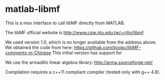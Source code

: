 # matlab-libmf

This is a mex interface to call libMF directly from MATLAB.

The libMF official website is http://www.csie.ntu.edu.tw/~cjlin/libmf.

We used version 1.0, which is no longer available from the address above.
We obtained the code from here: https://github.com/bookc/libMF-comments-in-Chinese
This initial version has support for 

We use the armadillo linear algebra library: http://arma.sourceforge.net/

Compilation requires a c++11 compliant compiler (tested only with g++ 4.8).
